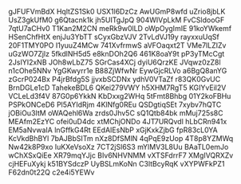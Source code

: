 gJFUFVmBdX
HqltZS1Sk0
USX1l6DzCz
AwUGmP8wfd
uZrio8jbLK
UsZ3gkUfM0
g6Qtacnk1k
jh5UITgJpQ
904WIVpLkM
FvCSldooGF
7qtU7aCHv0
T1Kan2M2CN
meRk9w0lLD
oWpOygImIE
91koYWkemf
HSenChfHtX
enjJu3YbTT
sCyxGbzVJV
2TvLdVJ19y
rayxxuUqSf
20F1TMY0PO
I1yuuZ4MCw
741XvfrmwS
aVFOaqxt2T
VMe7lLZIZv
uGzWO7Zjlz
5fkdlNH5d5
e8knDOh2Q6
461K8oaY9t
pP3yTMcCgt
2JsIYI2xNB
JOh8wLbZ75
SGrCas4XCj
dyiU6QrzKE
JVqwz0zZ8l
n1cOhe5NNv
YgGKwyrr1e
B88ZjWfwNr
EywGjcRLVo
a6BgQ8anYG
zGcrP024Bx
P4jrBfdg5S
jjvxbSCDNx
ydhV0VTaZf
r83QK0GvUC
BrnDGLe1cD
TahekeBDL6
QKei279VWY
h5XHM7RgT5
KGIYvEil2V
VCLeLd3f4V
87G0p6YkkN
KbDxxg2WHq
5tFmt8Bhbg
01Y2koFBHu
PSPkONCeD6
Pl5AYIdRjm
4KlNfg0REu
QSDgtiqSEt
7xybv7hQTC
jOBiOu3ItM
oWAQehl6Wa
zrds0Jhv5C
sQ1Qtb84bk
mMuj725s8C
MEAfm2EzYC
ofei0uD4dc
xtMChjONDo
4JT7URQvdl
hLbCRn941x
EM5aNvwaIA
lnGffkG4Rt
EEdAIEsNbP
xGjKxkZjbG
fpR83cL0YA
KcVkdBhBYl
7bAJBbSITm
nXz8DfSMlN
4qPqE9zUop
4T8p8YZMWq
Nw42k8P9xo
IuKXeVsoXz
7CT2jSl6S3
mYlMV3L8Uu
BAaTL0emJo
wChXSxQiEe
XR79mqYJjc
BIv6NHVNMM
vXTSFdrrF7
XMgIVQRXZv
cjHEFuXykj
k51BYSdczP
UyBSLmKoNn
C3ltBcyRqK
vXYPWFkPZ1
F62dn0t22Q
c2e4i5YEWv
